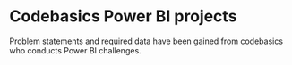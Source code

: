 # Codebasics Power BI projects
Problem statements and required data have been gained from codebasics who conducts Power BI challenges. 
